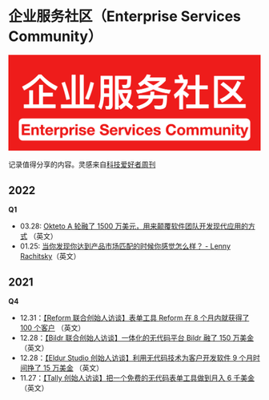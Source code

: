 # 企业服务社区（Enterprise Services Community）
![Logo](./assets/logo.png)

记录值得分享的内容。灵感来自[科技爱好者周刊](https://github.com/ruanyf/weekly)

## 2022
**Q1**
- 03.28: [Okteto A 轮融了 1500 万美元，用来颠覆软件团队开发现代应用的方式](https://www.okteto.com/blog/a-15m-series-a-to-disrupt-modern-development/) （英文）
- 01.25: [当你发现你达到产品市场匹配的时候你感觉怎么样？ - Lenny Rachitsky](https://www.producthunt.com/stories/what-it-feels-like-when-you-ve-found-product-market-fit-by-lenny-rachitsky)（英文）

## 2021
**Q4**

- 12.31：[【Reform 联合创始人访谈】表单工具 Reform 在 8 个月内就获得了 100 个客户](https://www.failory.com/interview/reform) （英文）
- 12.28：[【Bildr 联合创始人访谈】一体化的无代码平台 Bildr 融了 150 万美金](https://www.failory.com/interview/bildr) （英文）
- 12.28：[【Eldur Studio 创始人访谈】利用无代码技术为客户开发软件 9 个月时间挣了 15 万美金](https://www.indiehackers.com/post/launched-my-own-no-code-agency-and-hit-150k-in-revenue-in-9-months-ama-d620e51dfa) （英文）
- 11.27：[【Tally 创始人访谈】把一个免费的无代码表单工具做到月入 6 千美金](https://www.failory.com/interview/tally) （英文）
